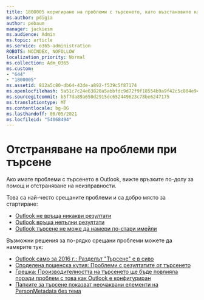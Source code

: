 ```yaml
---
title: 1800005 коригиране на проблеми с търсенето, като възстановите каталога си за незабавно търсене
ms.author: pdigia
author: pebaum
manager: jackiesm
ms.audience: Admin
ms.topic: article
ms.service: o365-administration
ROBOTS: NOINDEX, NOFOLLOW
localization_priority: Normal
ms.collection: Adm_O365
ms.custom:
- "644"
- "1800005"
ms.assetid: 812a5c80-db64-43de-a892-f539c5f87174
ms.openlocfilehash: 5a51c7c24e63820a5abbfdc9d72f9f18554b9a9f42c5c804e944137df928efa9
ms.sourcegitcommit: b5f7da89a650d2915dc652449623c78be6247175
ms.translationtype: MT
ms.contentlocale: bg-BG
ms.lasthandoff: 08/05/2021
ms.locfileid: "54068494"
---
```

# <a name="troubleshoot-search-issues"></a>Отстраняване на проблеми при търсене

Ако имате проблеми с търсенето в Outlook, вижте връзките по-долу за помощ и отстраняване на неизправности.

Това са най-често срещаните проблеми и са добро място за стартиране:

- [Outlook не връща никакви резултати](https://support.office.com/article/2556b11f-f4d8-46be-b0a7-de33a3f4f066#bkmk_noresults)
- [Outlook връща непълни резултати](https://support.office.com/article/2556b11f-f4d8-46be-b0a7-de33a3f4f066#bkmk_incompleteresults)
- [Outlook търсене не може да намери по-стари имейли](https://support.office.com/article/2556b11f-f4d8-46be-b0a7-de33a3f4f066#bkmk_olderemails)

Възможни решения за по-рядко срещани проблеми можете да намерите тук:

- [Outlook само за 2016 г.: Разделът "Търсене" е в сиво](https://support.office.com/article/2556b11f-f4d8-46be-b0a7-de33a3f4f066#bkmk_greytab)
- [Споделена пощенска кутия: Проблеми с резултатите от търсенето](https://support.office.com/article/2556b11f-f4d8-46be-b0a7-de33a3f4f066#bkmk_sharedmailbox)
- [Грешка: Производителността на търсенето ще бъде повлияла поради проблем с това как Outlook е конфигуриран](https://support.office.com/article/51c9d2c7-a3db-4358-afdf-50d3a9e57039)
- [Папките за търсене показват неочаквани елементи на PersonMetadata без тема](https://support.microsoft.com/help/4035436/outlook-search-folders-show-items-with-blank-subject)